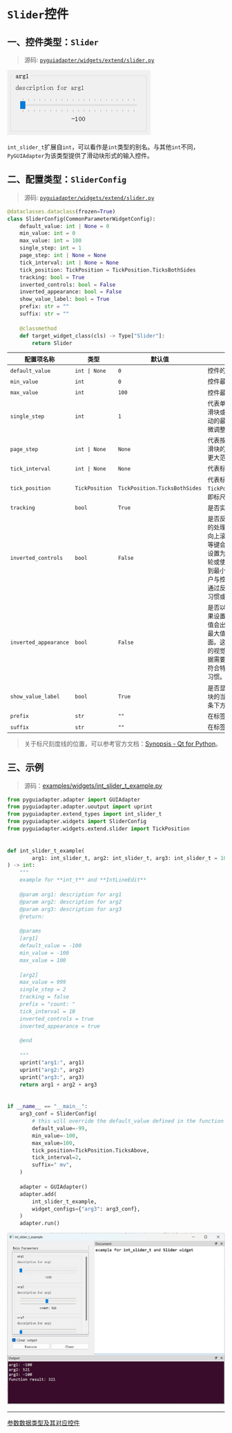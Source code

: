 # `Slider`控件

## 一、控件类型：`Slider`

> 源码: [`pyguiadapter/widgets/extend/slider.py`]()

<img src="../images/int_slider_t.png" />

`int_slider_t`扩展自`int`，可以看作是`int`类型的别名。与其他`int`不同，`PyGUIAdapter`为该类型提供了滑动块形式的输入控件。

## 二、配置类型：`SliderConfig`

> 源码: [`pyguiadapter/widgets/extend/slider.py`]()

```python
@dataclasses.dataclass(frozen=True)
class SliderConfig(CommonParameterWidgetConfig):
    default_value: int | None = 0
    min_value: int = 0
    max_value: int = 100
    single_step: int = 1
    page_step: int | None = None
    tick_interval: int | None = None
    tick_position: TickPosition = TickPosition.TicksBothSides
    tracking: bool = True
    inverted_controls: bool = False
    inverted_appearance: bool = False
    show_value_label: bool = True
    prefix: str = ""
    suffix: str = ""

    @classmethod
    def target_widget_class(cls) -> Type["Slider"]:
        return Slider

```

| 配置项名称            | 类型           | 默认值                        | 说明                                                         |
| --------------------- | -------------- | ----------------------------- | ------------------------------------------------------------ |
| `default_value`       | `int \| None`  | `0`                           | 控件的默认值，默认为`0`。                                    |
| `min_value`           | `int`          | `0`                           | 控件最大值，默认为`0。`                                      |
| `max_value`           | `int`          | `100`                         | 控件最小值，默认为`100。`                                    |
| `single_step`         | `int`          | `1`                           | 代表单步长，即当用户通过点击滑块或按左右方向键时，滑块移动的最小距离。这是用户进行细微调整时使用的步长。 |
| `page_step`           | `int \| None`  | `None`                        | 代表按`Page Up`或`Page Down`键时滑块的变化值。这是用户在需要更大范围的调整时使用的步长。 |
| `tick_interval`       | `int \| None`  | `None`                        | 代表标尺刻度线的间隔。                                       |
| `tick_position`       | `TickPosition` | `TickPosition.TicksBothSides` | 代表标尺刻度线的位置，默认为`TickPosition.TicksBothSides`，即标尺两边都显示刻度线。 |
| `tracking`            | `bool`         | `True`                        | 是否实时追踪滑块拖动事件。                                   |
| `inverted_controls`   | `bool`         | `False`                       | 是否反转控件的滚轮和按键事件的处理方式。如果设置为`False`，向上滚动鼠标滚轮或使用`Page Up`等键会将值增加到最大值。如果设置为`True`，则向上滚动鼠标滚轮或使用`Page Up`等键会将值减小到最小值。这个属性主要影响用户与控件的交互方式，允许用户通过反转控制来适应不同的操作习惯或满足特定的功能需求。 |
| `inverted_appearance` | `bool`         | `False`                       | 是否以倒置的方式显示外观。如果设置为`True`，则最小值和最大值会出现在它们相反的位置，即最大值在最前面，最小值在最后面。这个属性主要用于控制控件的视觉表现，使得开发者可以根据需要调整控件的显示方式，以符合特定的用户界面设计或使用习惯。 |
| `show_value_label`    | `bool`         | `True`                        | 是否显示在单独的标签中显示滑块的当前值，该标签一般在滑动条下方。 |
| `prefix`              | `str`          | `""`                          | 在标签中显示的值的前缀。                                     |
| `suffix`              | `str`          | `""`                          | 在标签中显示的值的后缀。                                     |



> 关于标尺刻度线的位置，可以参考官方文档：[Synopsis - Qt for Python](https://doc.qt.io/qtforpython-6/PySide6/QtWidgets/QSlider.html#PySide6.QtWidgets.QSlider.TickPosition)。



## 三、示例

> 源码：[examples/widgets/int_slider_t_example.py]()

```python
from pyguiadapter.adapter import GUIAdapter
from pyguiadapter.adapter.uoutput import uprint
from pyguiadapter.extend_types import int_slider_t
from pyguiadapter.widgets import SliderConfig
from pyguiadapter.widgets.extend.slider import TickPosition


def int_slider_t_example(
        arg1: int_slider_t, arg2: int_slider_t, arg3: int_slider_t = 100
) -> int:
    """
    example for **int_t** and **IntLineEdit**

    @param arg1: description for arg1
    @param arg2: description for arg2
    @param arg3: description for arg3
    @return:

    @params
    [arg1]
    default_value = -100
    min_value = -100
    max_value = 100

    [arg2]
    max_value = 999
    single_step = 2
    tracking = false
    prefix = "count: "
    tick_interval = 10
    inverted_controls = true
    inverted_appearance = true

    @end

    """
    uprint("arg1:", arg1)
    uprint("arg2:", arg2)
    uprint("arg3:", arg3)
    return arg1 + arg2 + arg3


if __name__ == "__main__":
    arg3_conf = SliderConfig(
        # this will override the default_value defined in the function signature
        default_value=-99,
        min_value=-100,
        max_value=100,
        tick_position=TickPosition.TicksAbove,
        tick_interval=2,
        suffix=" mv",
    )

    adapter = GUIAdapter()
    adapter.add(
        int_slider_t_example,
        widget_configs={"arg3": arg3_conf},
    )
    adapter.run()

```

<img src="../images/int_slider_t_example.png" />

---

[参数数据类型及其对应控件](widgets/types_and_widgets.md)